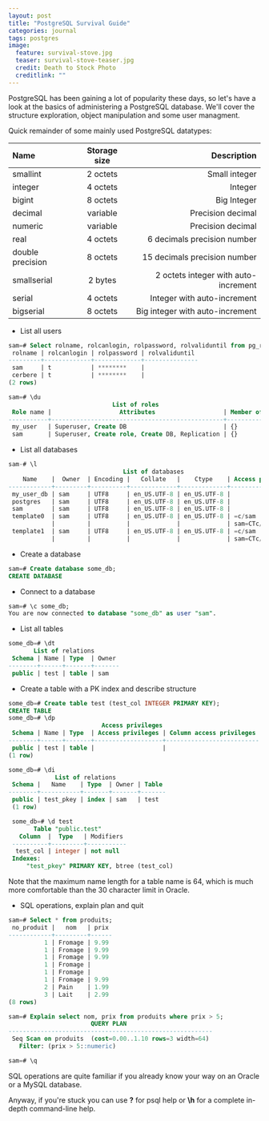```yaml
---
layout: post
title: "PostgreSQL Survival Guide"
categories: journal
tags: postgres
image:
  feature: survival-stove.jpg
  teaser: survival-stove-teaser.jpg
  credit: Death to Stock Photo
  creditlink: ""
---
```


PostgreSQL has been gaining a lot of popularity these days, so let's have a look at the basics of administering a PostgreSQL database. We'll cover the structure exploration, object manipulation and some user managment.

Quick remainder of some mainly used PostgreSQL datatypes:

| Name             | Storage size | Description                          |
|:-----------------|:------------:|-------------------------------------:|
| smallint         | 2 octets     | Small integer                        |
| integer          | 4 octets     | Integer                              |
| bigint           | 8 octets     | Big Integer                          |
| decimal          | variable     | Precision decimal                    |
| numeric          | variable     | Precision decimal                    |
| real             | 4 octets     | 6 decimals precision number          |
| double precision | 8 octets     | 15 decimals precision number         |
| smallserial      | 2 bytes      | 2 octets integer with auto-increment |
| serial           | 4 octets     | Integer with auto-increment          |
| bigserial        | 8 octets     | Big integer with auto-increment      |

* List all users

``` SQL
sam=# Select rolname, rolcanlogin, rolpassword, rolvaliduntil from pg_roles;
 rolname | rolcanlogin | rolpassword | rolvaliduntil
---------+-------------+-------------+---------------
 sam     | t           | ********    |
 cerbere | t           | ********    |
(2 rows)

sam=# \du
                             List of roles
 Role name |                   Attributes                   | Member of
-----------+------------------------------------------------+-----------
 my_user   | Superuser, Create DB                           | {}
 sam       | Superuser, Create role, Create DB, Replication | {}
```

* List all databases

``` SQL
sam-# \l
                                List of databases
    Name    |  Owner  | Encoding |   Collate   |    Ctype    | Access privileges
------------+---------+----------+-------------+-------------+-------------------
 my_user_db | sam     | UTF8     | en_US.UTF-8 | en_US.UTF-8 |
 postgres   | sam     | UTF8     | en_US.UTF-8 | en_US.UTF-8 |
 sam        | sam     | UTF8     | en_US.UTF-8 | en_US.UTF-8 |
 template0  | sam     | UTF8     | en_US.UTF-8 | en_US.UTF-8 | =c/sam           +
            |         |          |             |             | sam=CTc/sam
 template1  | sam     | UTF8     | en_US.UTF-8 | en_US.UTF-8 | =c/sam           +
            |         |          |             |             | sam=CTc/sam
```

* Create a database

``` SQL
sam=# Create database some_db;
CREATE DATABASE
```

* Connect to a database

``` SQL
sam=# \c some_db;
You are now connected to database "some_db" as user "sam".
```

* List all tables

``` SQL
some_db=# \dt
       List of relations
 Schema | Name | Type  | Owner
--------+------+-------+-------
 public | test | table | sam

```

* Create a table with a PK index and describe structure

``` SQL
some_db=# Create table test (test_col INTEGER PRIMARY KEY);
CREATE TABLE
some_db=# \dp
                          Access privileges
 Schema | Name | Type  | Access privileges | Column access privileges
--------+------+-------+-------------------+--------------------------
 public | test | table |                   |
(1 row)

some_db=# \di
             List of relations
 Schema |   Name    | Type  | Owner | Table
--------+-----------+-------+-------+-------
 public | test_pkey | index | sam   | test
 (1 row)

 some_db=# \d test
       Table "public.test"
   Column  |  Type   | Modifiers
 ----------+---------+-----------
  test_col | integer | not null
 Indexes:
     "test_pkey" PRIMARY KEY, btree (test_col)
```

Note that the maximum name length for a table name is 64, which is much more comfortable than the 30 character limit in Oracle.

* SQL operations, explain plan and quit

``` SQL 
sam=# Select * from produits;
 no_produit |   nom   | prix
------------+---------+------
          1 | Fromage | 9.99
          1 | Fromage | 9.99
          1 | Fromage | 9.99
          1 | Fromage |     
          1 | Fromage |     
          1 | Fromage | 9.99
          2 | Pain    | 1.99
          3 | Lait    | 2.99
(8 rows)

sam=# Explain select nom, prix from produits where prix > 5;
                       QUERY PLAN                        
---------------------------------------------------------
 Seq Scan on produits  (cost=0.00..1.10 rows=3 width=64)
   Filter: (prix > 5::numeric)

sam=# \q
```

SQL operations are quite familiar if you already know your way on an Oracle or a MySQL database.

Anyway, if you're stuck you can use **\?** for psql help or **\h** for a complete in-depth command-line help.
